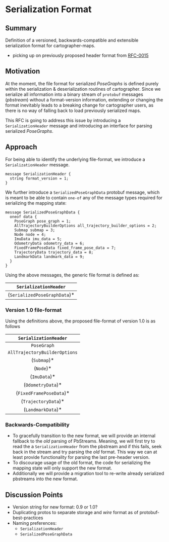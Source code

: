 # Serialization Format

## Summary

[summary]: #summary

Definition of a versioned, backwards-compatible and extensible serialization format for cartographer-maps.

*  picking up on previously proposed header format from [RFC-0015](https://gitub.com/googlecartographer/rfc/text/0015-serialization-header.md)

## Motivation

[motivation]: #motivation

At the moment, the file format for serialized *PoseGraphs* is defined purely within the serialization & deserialization routines of cartographer. Since we serialize all information into a binary stream of `protobuf` messages (*pbstream*) without a format-version information, extending or changing the format inevitably leads to a breaking change for cartographer users, as there is no way of falling back to load previously serialized maps.

This RFC is going to address this issue by introducing a `SerializationHeader` message and introducing an interface for parsing serialized *PoseGraphs*.

## Approach

[approach]: #approach

For being able to identify the underlying file-format, we introduce a `SerializationHeader` message.

```
message SerializationHeader {
  string format_version = 1;
}
```

We further introduce a `SerializedPoseGraphData` protobuf message, which is meant to be able to contain `one-of` any of the message types required for serializing the mapping state:

```
message SerializedPoseGraphData {
  oneof data {
    PoseGraph pose_graph = 1;
    AllTrajectoryBuilderOptions all_trajectory_builder_options = 2;
    Submap submap = 3;
    Node node = 4;
    ImuData imu_data = 5;
    OdometryData odometry_data = 6;
    FixedFramePoseData fixed_frame_pose_data = 7;
    TrajectoryData trajectory_data = 8;
    LandmarkData landmark_data = 9;
  }
}
```

Using the above messages, the generic file format is defined as:

| `SerializationHeader` |
| :---: |
| (`SerializedPoseGraphData`)* |

### Version 1.0 file-format

Using the definitions above, the proposed file-format of version 1.0 is as follows

| `SerializationHeader` | 
| :---: |
|`PoseGraph` |
| `AllTrajectoryBuilderOptions` |
| (`Submap`)\* |
| (`Node`)\* | 
| (`ImuData`)\*| 
| (`OdometryData`)\* |
| (`FixedFramePoseData`)\* |
| (`TrajectoryData`)\* |
| (`LandmarkData`)\* |


### Backwards-Compatibility

* To gracefully transition to the new format, we will provide an internal fallback to the *old* parsing of PbStreams. 
Meaning, we will first try to read the a `SerializationHeader` from the pbstream and if this fails, seek back in the stream and try parsing the *old* format. This way we can at least provide functionality for parsing the last pre-header version.
* To discourage usage of the old format, the code for serializing the mapping state will only support the new format.
* Additionally we will provide a migration tool to re-write already serialized pbstreams into the new format.

## Discussion Points

[discussion]: #discussion
* Version string for new format: 0.9 or 1.0?
* Duplicating protos to separate storage and *wire* format as of protobuf-best-practices
* Naming preferences:
   	- `SerializationHeader`
   	- `SerializedPoseGraphData`




